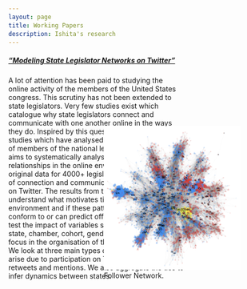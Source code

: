 ```yaml
---
layout: page
title: Working Papers 
description: Ishita's research
---
```



##### <u>“Modeling State Legislator Networks on Twitter”</u>

<html>
<head></head>
 <body>
    <div style="width: 100%;">
        <div style="width: 70%; height: 100px; float: left;"> 
            A lot of attention has been paid to studying the online activity of the members of the United States congress. This scrutiny has not been extended to state legislators. Very few studies exist which catalogue why state legislators connect and communicate with one another online in the ways they do. Inspired by this question and building on studies which have analysed online communication of members of the national legislatures, this paper aims to systematically analyse state legislator relationships in the online environment. We collect original data for 4000+ legislators and study patterns of connection and communication of state legislators on Twitter. The results from this study will help better understand what motivates tie formation in the online environment and if these patterns of connection conform to or can predict offline relationships. We test the impact of variables such as party affiliation, state, chamber, cohort, gender, and policy area focus in the organisation of these online networks. We look at three main types of networks that can arise due to participation on Twitter - follower, retweets and mentions. We also aggregate the ties to infer dynamics between states.
        </div>
        <div style="margin-left: 30%; height: 100px;"> 
            <figure>
                <img src="../pages/research_img/follower_net.png" alt="follower net" style="width:100%">
                <figcaption>Follower Network.</figcaption>
            </figure>
        </div>
    </div>
 </body>
</html>



<!-- [click here for the most recent version of the paper]({{ BASE_PATH}}/pages/working_papers/sample-working-paper.pdf) -->


<!-- Note: this is how to write a comment in HTML. Everything in here won't show up on your webpage.-->

<!--
To increase the size of the title, use fewer # in front of the paper title.
To decrease the size of the title, use more #. 
To remove the italics, remove the * before and after the description
To remove the underline from the title, remove the <u> tags (<u> and </u>)
-->